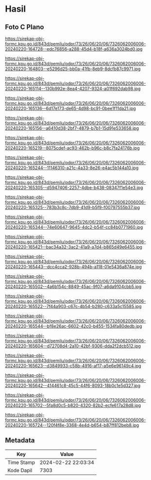 # Hasil

## Foto C Plano

https://sirekap-obj-formc.kpu.go.id/843d/pemilu/pdpr/73/26/06/20/06/7326062006006-20240220-164728--edc76856-a288-45d4-b18f-a636a3024bd0.jpg

https://sirekap-obj-formc.kpu.go.id/843d/pemilu/pdpr/73/26/06/20/06/7326062006006-20240220-164803--e5296d25-bb0a-41fb-8eb9-8dcfb87c9971.jpg

https://sirekap-obj-formc.kpu.go.id/843d/pemilu/pdpr/73/26/06/20/06/7326062006006-20240220-165114--130b992e-8ea4-4207-9324-a01f692dab98.jpg

https://sirekap-obj-formc.kpu.go.id/843d/pemilu/pdpr/73/26/06/20/06/7326062006006-20240220-165136--6d17e173-de65-4d98-bc91-0bee1f11da21.jpg

https://sirekap-obj-formc.kpu.go.id/843d/pemilu/pdpr/73/26/06/20/06/7326062006006-20240220-165156--a6410d38-2bf7-4879-b7b1-15d91e533658.jpg

https://sirekap-obj-formc.kpu.go.id/843d/pemilu/pdpr/73/26/06/20/06/7326062006006-20240220-165219--8075cdef-ac93-462b-b96c-b8c7fa24176b.jpg

https://sirekap-obj-formc.kpu.go.id/843d/pemilu/pdpr/73/26/06/20/06/7326062006006-20240220-165244--11146310-a21c-4a33-8e26-e4ac5b144a10.jpg

https://sirekap-obj-formc.kpu.go.id/843d/pemilu/pdpr/73/26/06/20/06/7326062006006-20240220-165305--d5947406-2257-4dbe-b438-08347f1e54e3.jpg

https://sirekap-obj-formc.kpu.go.id/843d/pemilu/pdpr/73/26/06/20/06/7326062006006-20240220-165325--783b3c8c-7db9-41d9-b5f9-f00797555b37.jpg

https://sirekap-obj-formc.kpu.go.id/843d/pemilu/pdpr/73/26/06/20/06/7326062006006-20240220-165344--74e60647-9645-4dc2-b54f-cc84b0771960.jpg

https://sirekap-obj-formc.kpu.go.id/843d/pemilu/pdpr/73/26/06/20/06/7326062006006-20240220-165421--bac34a32-3ac2-41a9-a7d4-b865d49e6455.jpg

https://sirekap-obj-formc.kpu.go.id/843d/pemilu/pdpr/73/26/06/20/06/7326062006006-20240220-165443--dcc4cca2-928b-494b-a118-01e5436a874e.jpg

https://sirekap-obj-formc.kpu.go.id/843d/pemilu/pdpr/73/26/06/20/06/7326062006006-20240220-165502--4a6b154c-8849-45ac-9f07-a6da9104cbb5.jpg

https://sirekap-obj-formc.kpu.go.id/843d/pemilu/pdpr/73/26/06/20/06/7326062006006-20240220-165522--7f44a903-c67c-4b54-b280-c633a5c15585.jpg

https://sirekap-obj-formc.kpu.go.id/843d/pemilu/pdpr/73/26/06/20/06/7326062006006-20240220-165544--bf8e26ac-6602-42c0-b455-1534fa80dedb.jpg

https://sirekap-obj-formc.kpu.go.id/843d/pemilu/pdpr/73/26/06/20/06/7326062006006-20240220-165604--d72708d4-2a10-42bf-9306-dda2f2dcb512.jpg

https://sirekap-obj-formc.kpu.go.id/843d/pemilu/pdpr/73/26/06/20/06/7326062006006-20240220-165623--d3849933-c58b-4916-af17-a5e6e96149c4.jpg

https://sirekap-obj-formc.kpu.go.id/843d/pemilu/pdpr/73/26/06/20/06/7326062006006-20240220-165642--414461c8-45c5-44f6-8093-18b0c1e5d327.jpg

https://sirekap-obj-formc.kpu.go.id/843d/pemilu/pdpr/73/26/06/20/06/7326062006006-20240220-165702--5fa8d0c5-b820-4320-82b2-ecfe617a28d8.jpg

https://sirekap-obj-formc.kpu.go.id/843d/pemilu/pdpr/73/26/06/20/06/7326062006006-20240220-165724--120f4f8e-3368-4e4d-b654-b87ff812beb8.jpg


## Metadata

| Key        | Value               |
| ---------- | ------------------- |
| Time Stamp | 2024-02-22 22:03:34 |
| Kode Dapil | 7303                |



